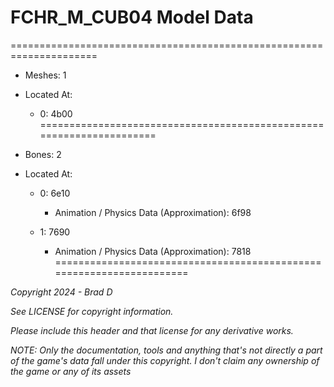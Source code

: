 # FCHR_M_CUB04 Model Data
=====================================================================

* Meshes: 1

* Located At:

  * 0: 4b00
=====================================================================

* Bones: 2

* Located At:

  * 0: 6e10

    * Animation / Physics Data (Approximation): 6f98

  * 1: 7690

    * Animation / Physics Data (Approximation): 7818
=====================================================================

*Copyright 2024 - Brad D*

*See LICENSE for copyright information.*

*Please include this header and that license for any derivative works.*

*NOTE: Only the documentation, tools and anything that's not directly a part of the game's data fall under this copyright. I don't claim any ownership of the game or any of its assets*
